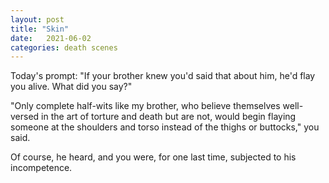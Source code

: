 ```yaml
---
layout: post
title: "Skin"
date:   2021-06-02
categories: death scenes
---
```

Today's prompt: "If your brother knew you'd said that about him, he'd flay you alive. What did you say?"

"Only complete half-wits like my brother, who believe themselves well-versed in the art of torture and death but are not, would begin flaying someone at the shoulders and torso instead of the thighs or buttocks," you said.

Of course, he heard, and you were, for one last time, subjected to his incompetence.
